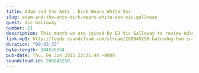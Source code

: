 ```yaml
---
title: Adam and the Ants - Dirk Wears White Sox
slug: adam-and-the-ants-dirk-wears-white-sox-vic-galloway
guest: Vic Galloway
number: 21
description: This month we are joined by DJ Vic Galloway to review Adam and The Ants debut album, &quot;Dirk Wears White Sox&quot;. Is this an album for ANTS? Listen and find out!
link-mp3: http://feeds.soundcloud.com/stream/208845250-hatondog-hmm-interesting-choice-ep21-adam-and-the-ants-dirk-wears-white-sox-feat-vic-galloway.mp3
duration: "00:43:33"
byte-length: 104535534
pub-date: Thu, 04 Jun 2015 22:21:48 +0000
soundcloud-id: 208845250
---
```

